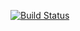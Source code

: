 [![Build Status](https://travis-ci.org/makije/libmessy.png?branch=master)](https://travis-ci.org/makije/libmessy)
